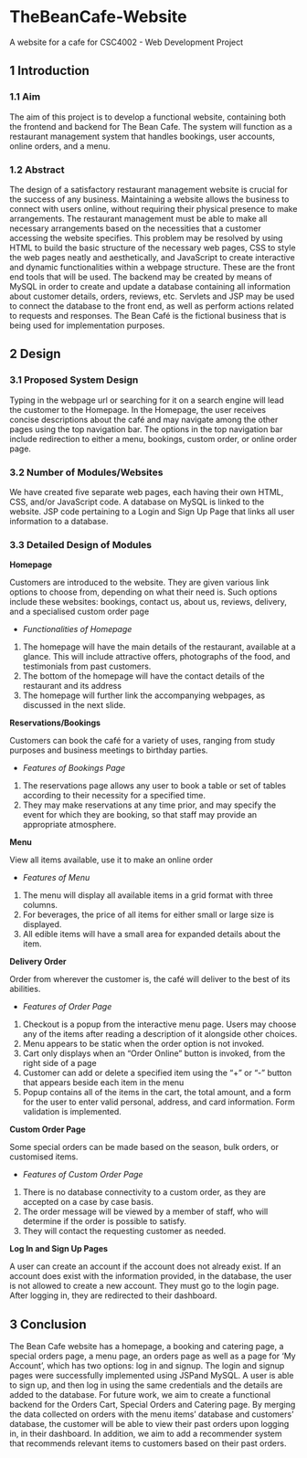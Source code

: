 # TheBeanCafe-Website
A website for a cafe for CSC4002 - Web Development Project 

## 1 Introduction
### 1.1 Aim
The aim of this project is to develop a functional website, containing both the frontend and
backend for The Bean Cafe. The system will function as a restaurant management system
that handles bookings, user accounts, online orders, and a menu.

### 1.2 Abstract
The design of a satisfactory restaurant management website is crucial for the success of any
business. Maintaining a website allows the business to connect with users online, without
requiring their physical presence to make arrangements. The restaurant management must be
able to make all necessary arrangements based on the necessities that a customer accessing
the website specifies. This problem may be resolved by using HTML to build the basic
structure of the necessary web pages, CSS to style the web pages neatly and aesthetically,
and JavaScript to create interactive and dynamic functionalities within a webpage structure.
These are the front end tools that will be used. The backend may be created by means of
MySQL in order to create and update a database containing all information about customer
details, orders, reviews, etc. Servlets and JSP may be used to connect the database to the
front end, as well as perform actions related to requests and responses. The Bean Café is the
fictional business that is being used for implementation purposes.

## 2 Design
### 3.1 Proposed System Design
Typing in the webpage url or searching for it on a search engine will lead the customer to the
Homepage. In the Homepage, the user receives concise descriptions about the café and may
navigate among the other pages using the top navigation bar. The options in the top
navigation bar include redirection to either a menu, bookings, custom order, or online order
page.

### 3.2 Number of Modules/Websites
We have created five separate web pages, each having their own HTML, CSS, and/or
JavaScript code.
A database on MySQL is linked to the website.
JSP code pertaining to a Login and Sign Up Page that links all user information to a database.

### 3.3 Detailed Design of Modules
**Homepage**

Customers are introduced to the website. They are given various link options to choose from,
depending on what their need is. Such options include these websites: bookings, contact us,
about us, reviews, delivery, and a specialised custom order page

- _Functionalities of Homepage_
1. The homepage will have the main details of the restaurant, available at a glance. This will
include attractive offers, photographs of the food, and testimonials from past customers.
2. The bottom of the homepage will have the contact details of the restaurant and its
address
3. The homepage will further link the accompanying webpages, as discussed in the next
slide.

**Reservations/Bookings**

Customers can book the café for a variety of uses, ranging from study purposes and business
meetings to birthday parties.

- _Features of Bookings Page_
1. The reservations page allows any user to book a table or set of tables according to their
necessity for a specified time.
2. They may make reservations at any time prior, and may specify the event for which they
are booking, so that staff may provide an appropriate atmosphere.

**Menu**

View all items available, use it to make an online order

- _Features of Menu_
1. The menu will display all available items in a grid format with three columns.
2. For beverages, the price of all items for either small or large size is displayed.
3. All edible items will have a small area for expanded details about the item.

**Delivery Order**

Order from wherever the customer is, the café will deliver to the best of its abilities.

- _Features of Order Page_
1. Checkout is a popup from the interactive menu page. Users may choose any of the items
after reading a description of it alongside other choices.
2. Menu appears to be static when the order option is not invoked.
3. Cart only displays when an “Order Online” button is invoked, from the right side of a
page
4. Customer can add or delete a specified item using the “+” or “-” button that appears
beside each item in the menu
5. Popup contains all of the items in the cart, the total amount, and a form for the user to
enter valid personal, address, and card information. Form validation is implemented.

**Custom Order Page**

Some special orders can be made based on the season, bulk orders, or customised items.

- _Features of Custom Order Page_
1. There is no database connectivity to a custom order, as they are accepted on a case by
case basis.
2. The order message will be viewed by a member of staff, who will determine if the order
is possible to satisfy.
3. They will contact the requesting customer as needed.

**Log In and Sign Up Pages**

A user can create an account if the account does not already exist.
If an account does exist with the information provided, in the database, the user is not
allowed to create a new account. They must go to the login page.
After logging in, they are redirected to their dashboard.

## 3 Conclusion
The Bean Cafe website has a homepage, a booking and catering page, a special orders page,
a menu page, an orders page as well as a page for ‘My Account’, which has two options: log
in and signup.
The login and signup pages were successfully implemented using JSPand MySQL. A user is
able to sign up, and then log in using the same credentials and the details are added to the
database.
For future work, we aim to create a functional backend for the Orders Cart, Special Orders
and Catering page. By merging the data collected on orders with the menu items’ database
and customers’ database, the customer will be able to view their past orders upon logging in, in their dashboard. In addition, we aim to add a recommender system that recommends
relevant items to customers based on their past orders.
